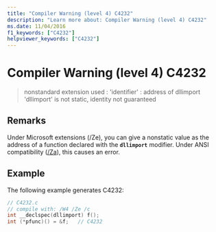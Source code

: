 ```yaml
---
title: "Compiler Warning (level 4) C4232"
description: "Learn more about: Compiler Warning (level 4) C4232"
ms.date: 11/04/2016
f1_keywords: ["C4232"]
helpviewer_keywords: ["C4232"]
---
```

# Compiler Warning (level 4) C4232

> nonstandard extension used : 'identifier' : address of dllimport 'dllimport' is not static, identity not guaranteed

## Remarks

Under Microsoft extensions (/Ze), you can give a nonstatic value as the address of a function declared with the **`dllimport`** modifier. Under ANSI compatibility ([/Za](../../build/reference/za-ze-disable-language-extensions.md)), this causes an error.

## Example

The following example generates C4232:

```c
// C4232.c
// compile with: /W4 /Ze /c
int __declspec(dllimport) f();
int (*pfunc)() = &f;   // C4232
```
